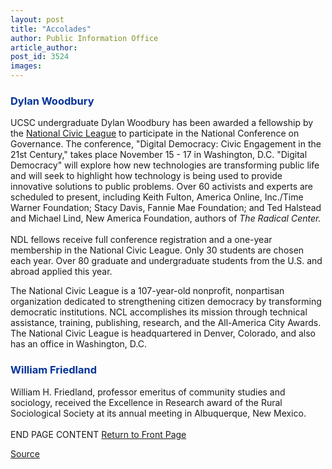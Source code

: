 ```yaml
---
layout: post
title: "Accolades"
author: Public Information Office
article_author: 
post_id: 3524
images:
---
```


<h3>
  <font color="#003399">Dylan Woodbury</font>
</h3>
<p>
  UCSC undergraduate Dylan Woodbury has been awarded a fellowship by the <a href="http://www.ncl.org">National Civic League</a> to participate in the National Conference on Governance. The conference, "Digital Democracy: Civic Engagement in the 21st Century," takes place November 15 - 17 in Washington, D.C. "Digital Democracy" will explore how new technologies are transforming public life and will seek to highlight how technology is being used to provide innovative solutions to public problems. Over 60 activists and experts are scheduled to present, including Keith Fulton, America Online, Inc./Time Warner Foundation; Stacy Davis, Fannie Mae Foundation; and Ted Halstead and Michael Lind, New America Foundation, authors of <i>The Radical Center.</i><br>
  <br>
  NDL fellows receive full conference registration and a one-year membership in the National Civic League. Only 30 students are chosen each year. Over 80 graduate and undergraduate students from the U.S. and abroad applied this year.
</p>
<p>
  The National Civic League is a 107-year-old nonprofit, nonpartisan organization dedicated to strengthening citizen democracy by transforming democratic institutions. NCL accomplishes its mission through technical assistance, training, publishing, research, and the All-America City Awards. The National Civic League is headquartered in Denver, Colorado, and also has an office in Washington, D.C.
</p>
<h3>
  <font color="#003399">William Friedland</font>
</h3>
<p>
  William H. Friedland, professor emeritus of community studies and sociology, received the Excellence in Research award of the Rural Sociological Society at its annual meeting in Albuquerque, New Mexico.<br>
  <br>
  END PAGE CONTENT <a href="../../index.html">Return to Front Page</a>
</p>
<p><a href="http://www1.ucsc.edu/currents/01-02/11-12/accolades.html" title="Permalink to accolades">Source</a></p>
